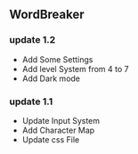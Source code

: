 ## WordBreaker

### update 1.2
- Add Some Settings
- Add level System from 4 to 7
- Add Dark mode

### update 1.1 
- Update Input System
- Add Character Map 
- Update css File 


